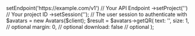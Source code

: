 <?php

use Appwrite\Client;
use Appwrite\Services\Avatars;

$client = (new Client())
    ->setEndpoint('https://example.com/v1') // Your API Endpoint
    ->setProject('<YOUR_PROJECT_ID>') // Your project ID
    ->setSession(''); // The user session to authenticate with

$avatars = new Avatars($client);

$result = $avatars->getQR(
    text: '<TEXT>',
    size: 1, // optional
    margin: 0, // optional
    download: false // optional
);